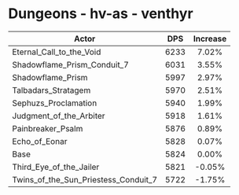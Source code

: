 # Dungeons - hv-as - venthyr
| Actor | DPS | Increase |
|---|:---:|:---:|
|Eternal_Call_to_the_Void|6233|7.02%|
|Shadowflame_Prism_Conduit_7|6031|3.55%|
|Shadowflame_Prism|5997|2.97%|
|Talbadars_Stratagem|5970|2.51%|
|Sephuzs_Proclamation|5940|1.99%|
|Judgment_of_the_Arbiter|5918|1.61%|
|Painbreaker_Psalm|5876|0.89%|
|Echo_of_Eonar|5828|0.07%|
|Base|5824|0.00%|
|Third_Eye_of_the_Jailer|5821|-0.05%|
|Twins_of_the_Sun_Priestess_Conduit_7|5722|-1.75%|
